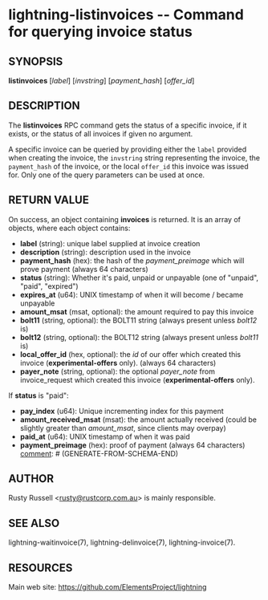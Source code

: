 lightning-listinvoices -- Command for querying invoice status
=============================================================

SYNOPSIS
--------

**listinvoices** \[*label*\] \[*invstring*\] \[*payment_hash*\] \[*offer_id*\]

DESCRIPTION
-----------

The **listinvoices** RPC command gets the status of a specific invoice,
if it exists, or the status of all invoices if given no argument.

A specific invoice can be queried by providing either the `label`
provided when creating the invoice, the `invstring` string representing
the invoice, the `payment_hash` of the invoice, or the local `offer_id`
this invoice was issued for. Only one of the query parameters can be used at once.

RETURN VALUE
------------

[comment]: # (GENERATE-FROM-SCHEMA-START)
On success, an object containing **invoices** is returned.  It is an array of objects, where each object contains:
- **label** (string): unique label supplied at invoice creation
- **description** (string): description used in the invoice
- **payment_hash** (hex): the hash of the *payment_preimage* which will prove payment (always 64 characters)
- **status** (string): Whether it's paid, unpaid or unpayable (one of "unpaid", "paid", "expired")
- **expires_at** (u64): UNIX timestamp of when it will become / became unpayable
- **amount_msat** (msat, optional): the amount required to pay this invoice
- **bolt11** (string, optional): the BOLT11 string (always present unless *bolt12* is)
- **bolt12** (string, optional): the BOLT12 string (always present unless *bolt11* is)
- **local_offer_id** (hex, optional): the *id* of our offer which created this invoice (**experimental-offers** only). (always 64 characters)
- **payer_note** (string, optional): the optional *payer_note* from invoice_request which created this invoice (**experimental-offers** only).

If **status** is "paid":
  - **pay_index** (u64): Unique incrementing index for this payment
  - **amount_received_msat** (msat): the amount actually received (could be slightly greater than *amount_msat*, since clients may overpay)
  - **paid_at** (u64): UNIX timestamp of when it was paid
  - **payment_preimage** (hex): proof of payment (always 64 characters)
[comment]: # (GENERATE-FROM-SCHEMA-END)

AUTHOR
------

Rusty Russell <<rusty@rustcorp.com.au>> is mainly responsible.

SEE ALSO
--------

lightning-waitinvoice(7), lightning-delinvoice(7), lightning-invoice(7).

RESOURCES
---------

Main web site: <https://github.com/ElementsProject/lightning>

[comment]: # ( SHA256STAMP:99dd5cb3f84e8201903e531b601a04dafde3f6eae3f582b538caea7fac20aad0)
